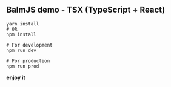 ## BalmJS demo - TSX (TypeScript + React)

```
yarn install
# OR
npm install

# For development
npm run dev

# For production
npm run prod
```

__enjoy it__
